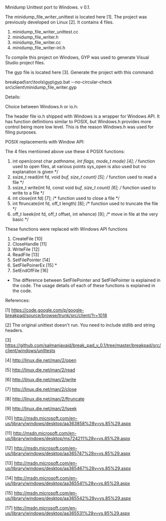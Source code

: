 Minidump Unittest port to Windows. v 0.1.

The minidump_file_writer_unittest is located here [1]. The project was previously developed on Linux [2].
It contains 4 files.

1. minidump_file_writer_unittest.cc
2. minidump_file_writer.h
3. minidump_file_writer.cc
4. minidump_file_writer-inl.h

To compile this project on Windows, GYP was used to generate Visual Studio project files.

The gyp file is located here [3]. Generate the project with this command:

breakpad\src\tools\gyp\gyp.bat --no-circular-check src\client\minidump_file_writer.gyp

Details:

Choice between Windows.h or io.h:

The header file io.h shipped with Windows is a wrapper for Windows API. It has function definitions
similar to POSIX, but Windows.h provides more control being more low level. This is the reason Windows.h
was used for filing purposes.


POSIX replacements with Window API:

The 4 files mentioned above use these 4 POSIX functions:

1. int open(const char *pathname,
int flags, mode_t mode) [4]; /* function used to open files, at various points sys_open is also used but no explanation is given */
2. ssize_t read(int fd, void *buf, size_t count) [5]; /* function used to read a file */
3. ssize_t write(int fd, const void *buf, size_t count) [6];  /* function used to write to a file */
2. int close(int fd) [7]; /* function used to close a file */
3. int ftruncate(int fd, off_t length) [8];  /* function used to truncate the file  */
4. off_t lseek(int fd, off_t offset, int whence) [9]; /* move in file at the very basic */

These functions were replaced with Windows API functions

1. CreateFile [10]
2. CloseHandle [11]
3. WriteFile [12]
4. ReadFile [13]
5. SetFilePointer [14] 
6. SetFilePoinerEx [15] *
7. SetEndOfFile [16]

* The difference between SetFilePointer and SetFilePointer is explained in the code.
The usage details of each of these functions is explained in the code.

References:

[1]   https://code.google.com/p/google-breakpad/source/browse/trunk/src/client/?r=1018

[2]   The original unittest doesn't run. You need to include stdlib and string headers.

[3]   https://github.com/salmanjavaid/break_pad_v_0.1/tree/master/breakpad/src/client/windows/unittests

[4]   http://linux.die.net/man/2/open

[5]   http://linux.die.net/man/2/read

[6]   http://linux.die.net/man/2/write

[7]   http://linux.die.net/man/2/close

[8]   http://linux.die.net/man/2/ftruncate

[9]   http://linux.die.net/man/2/lseek

[10]  http://msdn.microsoft.com/en-us/library/windows/desktop/aa363858%28v=vs.85%29.aspx

[11]  http://msdn.microsoft.com/en-us/library/windows/desktop/ms724211%28v=vs.85%29.aspx

[12]  http://msdn.microsoft.com/en-us/library/windows/desktop/aa365747%28v=vs.85%29.aspx

[13]  http://msdn.microsoft.com/en-us/library/windows/desktop/aa365467%28v=vs.85%29.aspx

[14]  http://msdn.microsoft.com/en-us/library/windows/desktop/aa365541%28v=vs.85%29.aspx

[15]  http://msdn.microsoft.com/en-us/library/windows/desktop/aa365542%28v=vs.85%29.aspx

[17]  http://msdn.microsoft.com/en-us/library/windows/desktop/aa365531%28v=vs.85%29.aspx